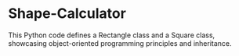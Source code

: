 # Shape-Calculator
This Python code defines a Rectangle class and a Square class, showcasing object-oriented programming principles and inheritance.
